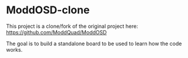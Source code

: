 # ModdOSD-clone

This project is a clone/fork of the original project here:
https://github.com/ModdQuad/ModdOSD

The goal is to build a standalone board to be used to learn how the code works.
